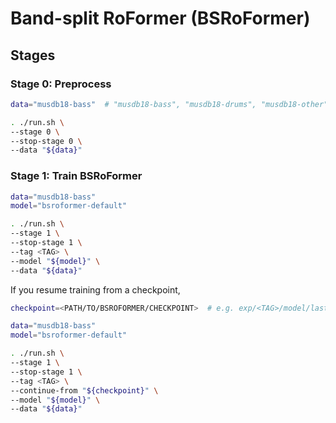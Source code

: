 # Band-split RoFormer (BSRoFormer)

## Stages

### Stage 0: Preprocess

```sh
data="musdb18-bass"  # "musdb18-bass", "musdb18-drums", "musdb18-other", or "musdb18-vocals"

. ./run.sh \
--stage 0 \
--stop-stage 0 \
--data "${data}"
```

### Stage 1: Train BSRoFormer

```sh
data="musdb18-bass"
model="bsroformer-default"

. ./run.sh \
--stage 1 \
--stop-stage 1 \
--tag <TAG> \
--model "${model}" \
--data "${data}"
```

If you resume training from a checkpoint,

```sh
checkpoint=<PATH/TO/BSROFORMER/CHECKPOINT>  # e.g. exp/<TAG>/model/last.pth

data="musdb18-bass"
model="bsroformer-default"

. ./run.sh \
--stage 1 \
--stop-stage 1 \
--tag <TAG> \
--continue-from "${checkpoint}" \
--model "${model}" \
--data "${data}"
```
